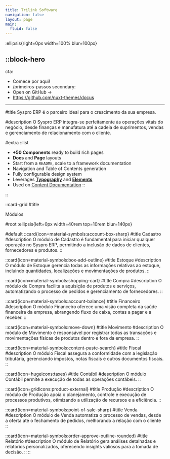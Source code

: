 ```yaml
---
title: Trilink Software
navigation: false
layout: page
main:
  fluid: false
---
```


:ellipsis{right=0px width=100% blur=100px}

::block-hero
---
cta:
  - Comece por aqui!
  - /primeiros-passos
secondary:
  - Open on GitHub →
  - https://github.com/nuxt-themes/docus
---

#title
Syspro ERP é o parceiro ideal para o crescimento da sua empresa.

#description
O Syspro ERP integra-se perfeitamente às operações vitais do negócio, desde finanças e manufatura até a cadeia de suprimentos, vendas e gerenciamento de relacionamento com o cliente.

#extra
  ::list
  - **+50 Components** ready to build rich pages
  - **Docs** and **Page** layouts
  - Start from a `README`, scale to a framework documentation
  - Navigation and Table of Contents generation
  - Fully configurable design system
  - Leverages [**Typography**](https://typography.nuxt.space/) and [**Elements**](https://elements.nuxt.dev)
  - Used on [Content Documentation](https://content.nuxtjs.org)
  ::

::

::card-grid
#title

 Módulos

#root
:ellipsis{left=0px width=40rem top=10rem blur=140px}

#default
  ::card{icon=material-symbols:account-box-sharp}
  #title
  Cadastro
  #description
  O módulo de Cadastro é fundamental para iniciar qualquer operação no Syspro ERP, permitindo a inclusão de dados de clientes, fornecedores e produtos.
  ::

  ::card{icon=material-symbols:box-add-outline}
  #title
  Estoque
  #description
  O módulo de Estoque gerencia todas as informações relativas ao estoque, incluindo quantidades, localizações e movimentações de produtos.
  ::

  ::card{icon=material-symbols:shopping-cart}
  #title
  Compra
  #description
  O módulo de Compra facilita a aquisição de produtos e serviços, automatizando o processo de pedidos e gerenciamento de fornecedores.
  ::

  ::card{icon=material-symbols:account-balance}
  #title
  Financeiro
  #description
  O módulo Financeiro oferece uma visão completa da saúde financeira da empresa, abrangendo fluxo de caixa, contas a pagar e a receber.
  ::

  ::card{icon=material-symbols:move-down}
  #title
  Movimento
  #description
  O módulo de Movimento é responsável por registrar todas as transações e movimentações físicas de produtos dentro e fora da empresa.
  ::

  ::card{icon=material-symbols:content-paste-search}
  #title
  Fiscal
  #description
  O módulo Fiscal assegura a conformidade com a legislação tributária, gerenciando impostos, notas fiscais e outros documentos fiscais.
  ::

  ::card{icon=hugeicons:taxes}
  #title
  Contábil
  #description
  O módulo Contábil permite a execução de todas as operações contábeis.
  ::

  ::card{icon=gridicons:product-external}
  #title
  Produção
  #description
  O módulo de Produção apoia o planejamento, controle e execução de processos produtivos, otimizando a utilização de recursos e a eficiência.
  ::

  ::card{icon=material-symbols:point-of-sale-sharp}
  #title
  Venda
  #description
  O módulo de Venda automatiza o processo de vendas, desde a oferta até o fechamento de pedidos, melhorando a relação com o cliente
  ::

  ::card{icon=material-symbols:order-approve-outline-rounded}
  #title
  Relatório
  #description
  O módulo de Relatório gera análises detalhadas e relatórios personalizados, oferecendo insights valiosos para a tomada de decisão.
  ::
::
